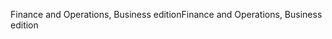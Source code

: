 <span data-ttu-id="47f0f-101">Finance and Operations, Business edition</span><span class="sxs-lookup"><span data-stu-id="47f0f-101">Finance and Operations, Business edition</span></span>